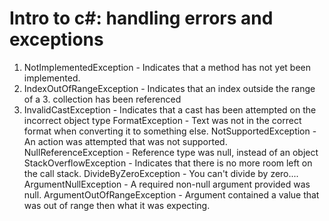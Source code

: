 # Intro to c#: handling errors and exceptions

1. NotImplementedException - Indicates that a method has not yet been implemented.
2. IndexOutOfRangeException - Indicates that an index outside the range of a 3. collection has been referenced
4. InvalidCastException - Indicates that a cast has been attempted on the incorrect object type
FormatException - Text was not in the correct format when converting it to something else.
NotSupportedException - An action was attempted that was not supported.
NullReferenceException - Reference type was null, instead of an object
StackOverflowException - Indicates that there is no more room left on the call stack.
DivideByZeroException - You can't divide by zero....
ArgumentNullException - A required non-null argument provided was null.
ArgumentOutOfRangeException - Argument contained a value that was out of range then what it was expecting.


